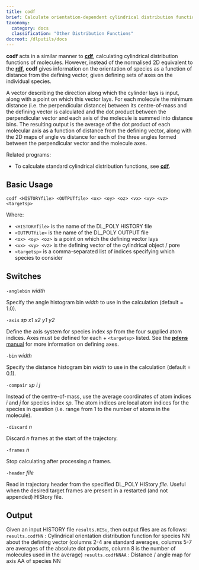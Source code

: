 ```yaml
---
title: codf
brief: Calculate orientation-dependent cylindrical distribution functions
taxonomy:
  category: docs
  classification: "Other Distribution Functions"
docroot: /dlputils/docs
---
```


**codf** acts in a similar manner to [**cdf**](/dlputils/docs/utilities/cdf), calculating cylindrical distribution functions of molecules. However, instead of the normalised 2D equivalent to the [**rdf**](/dlputils/docs/utilities/rdf), **codf** gives information on the orientation of species as a function of distance from the defining vector, given defining sets of axes on the individual species.

A vector describing the direction along which the cylinder lays is input, along with a point on which this vector lays. For each molecule the minimum distance (i.e. the perpendicular distance) between its centre-of-mass and the defining vector is calculated and the dot product between the perpendicular vector and each axis of the molecule is summed into distance bins. The resulting output is the average of the dot product of each molecular axis as a function of distance from the defining vector, along with the 2D maps of angle vs distance for each of the three angles formed between the perpendicular vector and the molecule axes.

Related programs:
+ To calculate standard cylindrical distribution functions, see [**cdf**](/dlputils/docs/utilities/cdf).

## Basic Usage

```
codf <HISTORYfile> <OUTPUTfile> <ox> <oy> <oz> <vx> <vy> <vz> <targetsp>
```

Where:
+ `<HISTORYfile>` is the name of the DL_POLY HISTORY file
+ `<OUTPUTfile>` is the name of the DL_POLY OUTPUT file
+ `<ox> <oy> <oz>` is a point on which the defining vector lays
+ `<vx> <vy> <vz>` is the defining vector of the cylindrical object / pore
+ `<targetsp>` is a comma-separated list of indices specifying which species to consider

## Switches

`-anglebin` _width_

Specify the angle histogram bin _width_ to use in the calculation (default = 1.0).

`-axis` _sp_ _x1_ _x2_ _y1_ _y2_

Define the axis system for species index _sp_ from the four supplied atom indices. Axes must be defined for each + `<targetsp>` listed. See the [**pdens** manual](/dlputils/docs/utilities/pdens#axes) for more information on defining axes.

`-bin` _width_

Specify the distance histogram bin _width_ to use in the calculation (default = 0.1).

`-compair` _sp_ _i_ _j_

Instead of the centre-of-mass, use the average coordinates of atom indices _i_ and _j_ for species index _sp_. The atom indices are local atom indices for the species in question (i.e. range from 1 to the number of atoms in the molecule).

`-discard` _n_

Discard _n_ frames at the start of the trajectory.

`-frames` _n_

Stop calculating after processing _n_ frames.

`-header` _file_

Read in trajectory header from the specified DL_POLY HIStory _file_. Useful when the desired target frames are present in a restarted (and not appended) HIStory file.

## Output

Given an input HISTORY file `results.HISu`, then output files are as follows:
`results.codfNN` : Cylindrical orientation distribution function for species NN about the defining vector (columns 2-4 are standard averages, columns 5-7 are averages of the absolute dot products, column 8 is the number of molecules used in the average)
`results.codfNNAA` : Distance / angle map for axis AA of species NN


